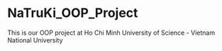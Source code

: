 # NaTruKi_OOP_Project
This is our OOP project  at Ho Chi Minh University of Science - Vietnam National University
